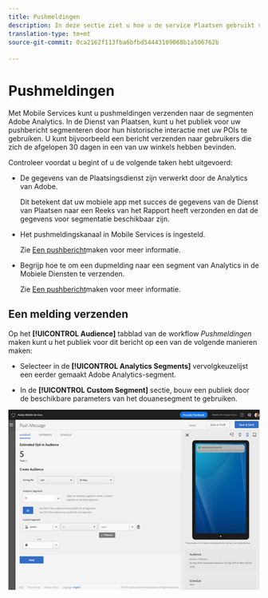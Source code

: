 ```yaml
---
title: Pushmeldingen
description: In deze sectie ziet u hoe u de service Plaatsen gebruikt voor pushberichten.
translation-type: tm+mt
source-git-commit: 0ca2162f113fba6bfbd54443109068b1a506762b

---
```



# Pushmeldingen

Met Mobile Services kunt u pushmeldingen verzenden naar de segmenten Adobe Analytics. In de Dienst van Plaatsen, kunt u het publiek voor uw pushbericht segmenteren door hun historische interactie met uw POIs te gebruiken. U kunt bijvoorbeeld een bericht verzenden naar gebruikers die zich de afgelopen 30 dagen in een van uw winkels hebben bevinden.

Controleer voordat u begint of u de volgende taken hebt uitgevoerd:

* De gegevens van de Plaatsingsdienst zijn verwerkt door de Analytics van Adobe.

   Dit betekent dat uw mobiele app met succes de gegevens van de Dienst van Plaatsen naar een Reeks van het Rapport heeft verzonden en dat de gegevens voor segmentatie beschikbaar zijn.

* Het pushmeldingskanaal in Mobile Services is ingesteld.

   Zie [Een pushbericht](https://docs.adobe.com/content/help/en/mobile-services/using/manage-app-settings-ug/configuring-app/prerequisites-push-messaging.html)maken voor meer informatie.

* Begrijp hoe te om een dupmelding naar een segment van Analytics in de Mobiele Diensten te verzenden.

   Zie [Een pushbericht](https://docs.adobe.com/content/help/en/mobile-services/using/messaging-ug/push-messages/t-create-push-message.html)maken voor meer informatie.

## Een melding verzenden

Op het **[!UICONTROL Audience]** tabblad van de workflow *Pushmeldingen* maken kunt u het publiek voor dit bericht op een van de volgende manieren maken:

* Selecteer in de **[!UICONTROL Analytics Segments]** vervolgkeuzelijst een eerder gemaakt Adobe Analytics-segment.

* In de **[!UICONTROL Custom Segment]** sectie, bouw een publiek door de beschikbare parameters van het douanesegment te gebruiken.

![instellen van een pushbericht](/help/assets/push-set-up.png)
